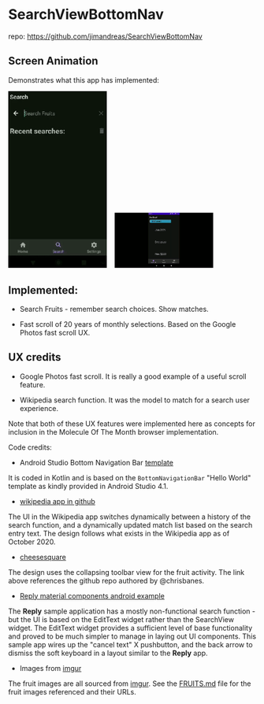 # SearchViewBottomNav

repo: https://github.com/jimandreas/SearchViewBottomNav

## Screen Animation

Demonstrates what this app has implemented:

<img src="docs/img/ScreenAnim.gif" width = 200>
&nbsp;&nbsp;
<img src="docs/img/FastScrollAnim.gif" width = 200>

## Implemented:

* Search Fruits - remember search choices.  Show matches.

* Fast scroll of 20 years of monthly selections.  Based on the Google Photos fast scroll UX.

## UX credits

* Google Photos fast scroll.   It is really a good example of a useful scroll feature.

* Wikipedia search function.   It was the model to match for a search user experience.

Note that both of these UX features were implemented here as concepts for inclusion in the
Molecule Of The Month browser implementation.

Code credits:

* Android Studio Bottom Navigation Bar [template]

It is coded in Kotlin and is based on the `BottomNavigationBar` "Hello World" template
as kindly provided in Android Studio 4.1.

* [wikipedia app in github]

The UI in the Wikipedia app switches dynamically between a history of
the search function, and a dynamically updated match list based on the 
search entry text.  The design follows what exists in the Wikipedia app 
as of October 2020.

* [cheesesquare]

The design uses the collapsing toolbar view for the fruit activity.  The link above
references the github repo authored by @chrisbanes.

* [Reply material components android example]

The **Reply** sample application has a mostly non-functional search function - 
but the UI is based on the EditText widget rather than the SearchView
widget.   The EditText widget provides a sufficient level of 
base functionality and proved to be much simpler to manage 
in laying out UI components.   This sample app wires up the "cancel text" X
pushbutton, and the back arrow to dismiss the soft keyboard in a layout similar to
the **Reply** app.

* Images from [imgur]

The fruit images are all sourced from [imgur].   See the [FRUITS.md] file 
for the fruit images referenced and
their URLs.


[wikipedia app in github]: https://github.com/wikimedia/apps-android-wikipedia
[bottom navigation]: https://material.io/components/bottom-navigation
[template]: https://developer.android.com/studio/projects/templates#BottomNavActivity
[cheesesquare]: https://github.com/chrisbanes/cheesesquare
[Reply material components android example]: https://github.com/material-components/material-components-android-examples
[imgur]: https://imgur.com/
[Fruits.md]: https://github.com/jimandreas/SearchViewBottomNav/blob/master/FRUITS.md



